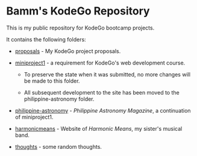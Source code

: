 # Bamm's KodeGo Repository

This is my public repository for KodeGo bootcamp projects.

It contains the following folders:

* [proposals](proposals/) - My KodeGo project proposals.

* [miniproject1](miniproject1/) - a requirement for KodeGo's web development course.

	- To preserve the state when it was submitted, no more changes will be made to this folder.

	- All subsequent development to the site has been moved to the philippine-astronomy folder.

* [philippine-astronomy](philippine-astronomy/) - _Philippine Astronomy Magazine_, a continuation of miniproject1.

* [harmonicmeans](harmonicmeans/) - Website of _Harmonic Means_, my sister's musical band.

* [thoughts](thoughts/) - some random thoughts.

